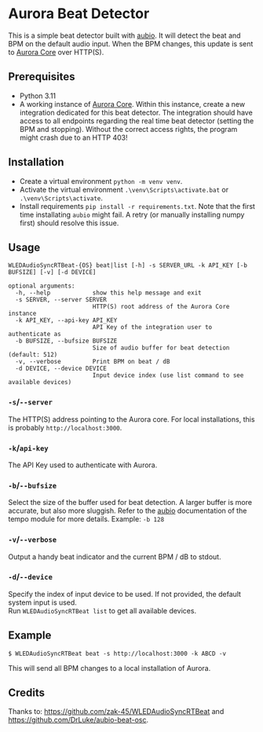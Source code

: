 # Aurora Beat Detector

This is a simple beat detector built with [aubio](https://github.com/aubio/aubio).
It will detect the beat and BPM on the default audio input.
When the BPM changes, this update is sent to [Aurora Core](https://github.com/gewis/aurora-core) over HTTP(S).

## Prerequisites
- Python 3.11
- A working instance of [Aurora Core](https://github.com/gewis/aurora-core). Within this instance, create a new
integration dedicated for this beat detector. The integration should have access to all endpoints regarding the
real time beat detector (setting the BPM and stopping). Without the correct access rights, the program might crash
due to an HTTP 403!

## Installation
- Create a virtual environment `python -m venv venv`.
- Activate the virtual environment `.\venv\Scripts\activate.bat` or `.\venv\Scripts\activate`.
- Install requirements `pip install -r requirements.txt`. Note that the first time installating `aubio` might fail.
A retry (or manually installing numpy first) should resolve this issue. 

## Usage

```
WLEDAudioSyncRTBeat-{OS} beat|list [-h] -s SERVER_URL -k API_KEY [-b BUFSIZE] [-v] [-d DEVICE]

optional arguments:
  -h, --help            show this help message and exit
  -s SERVER, --server SERVER
                        HTTP(S) root address of the Aurora Core instance
  -k API_KEY, --api-key API_KEY
                        API Key of the integration user to authenticate as
  -b BUFSIZE, --bufsize BUFSIZE
                        Size of audio buffer for beat detection (default: 512)
  -v, --verbose         Print BPM on beat / dB
  -d DEVICE, --device DEVICE
                        Input device index (use list command to see available devices)

```

### `-s`/`--server`
The HTTP(S) address pointing to the Aurora core. For local installations, this is probably `http://localhost:3000`.

### `-k`/`api-key`
The API Key used to authenticate with Aurora.

### `-b`/`--bufsize`
Select the size of the buffer used for beat detection.
A larger buffer is more accurate, but also more sluggish.
Refer to the [aubio](https://github.com/aubio/aubio) documentation of the tempo module for more details.
Example: `-b 128`

### `-v`/`--verbose`
Output a handy beat indicator and the current BPM / dB to stdout.

### `-d`/`--device`
Specify the index of input device to be used.
If not provided, the default system input is used.  
Run `WLEDAudioSyncRTBeat list` to get all available devices.


## Example

```
$ WLEDAudioSyncRTBeat beat -s http://localhost:3000 -k ABCD -v
```
This will send all BPM changes to a local installation of Aurora.

## Credits

Thanks to: https://github.com/zak-45/WLEDAudioSyncRTBeat and https://github.com/DrLuke/aubio-beat-osc.
